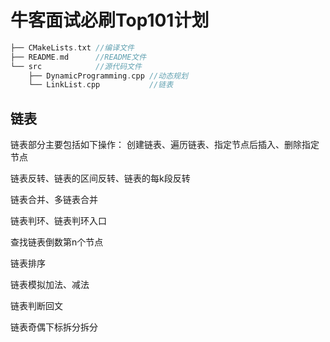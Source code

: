 # 牛客面试必刷Top101计划

```C++
├── CMakeLists.txt //编译文件
├── README.md      //README文件 
└── src            //源代码文件
    ├── DynamicProgramming.cpp //动态规划
    └── LinkList.cpp           //链表
```
## 链表
链表部分主要包括如下操作：
创建链表、遍历链表、指定节点后插入、删除指定节点

链表反转、链表的区间反转、链表的每k段反转

链表合并、多链表合并

链表判环、链表判环入口

查找链表倒数第n个节点

链表排序

链表模拟加法、减法

链表判断回文

链表奇偶下标拆分拆分




